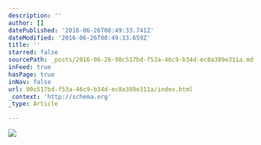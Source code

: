 ```yaml
---
description: ''
author: []
datePublished: '2016-06-26T08:49:33.741Z'
dateModified: '2016-06-26T08:49:33.659Z'
title: ''
starred: false
sourcePath: _posts/2016-06-26-90c517bd-f53a-46c9-b34d-ec8a389e311a.md
inFeed: true
hasPage: true
inNav: false
url: 90c517bd-f53a-46c9-b34d-ec8a389e311a/index.html
_context: 'http://schema.org'
_type: Article

---
```

![](https://the-grid-user-content.s3-us-west-2.amazonaws.com/608c3f0e-526a-4766-8faa-08d80bd1b0a7.jpg)